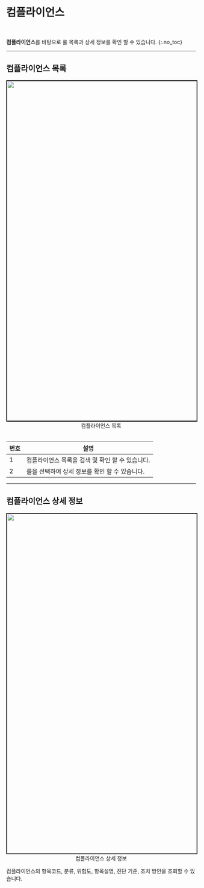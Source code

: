 # 컴플라이언스

<br>

**컴플라이언스**를 바탕으로 룰 목록과 상세 정보를 확인 할 수 있습니다.
{:.no_toc}

---

## 컴플라이언스 목록

<center>
    <img
        src="/assets/images/컴플라이언스_목록.png"
        width="1600"
        height="900"
        style="border: 2px solid black;"
    />
    <figcaption>컴플라이언스 목록</figcaption>
</center>

<br>

| 번호 | 설명                                             |
| ---- | ------------------------------------------------ |
| 1    | 컴플라이언스 목록을 검색 및 확인 할 수 있습니다. |
| 2    | 룰을 선택하여 상세 정보를 확인 할 수 있습니다.   |

---

## 컴플라이언스 상세 정보

<center>
    <img
        src="/assets/images/컴플라이언스_상세정보.png"
        width="1600"
        height="900"
        style="border: 2px solid black;"
    />
    <figcaption>컴플라이언스 상세 정보</figcaption>
</center>

컴플라이언스의 항목코드, 분류, 위험도, 항목설명, 진단 기준, 조치 방안을 조회할 수 있습니다.

